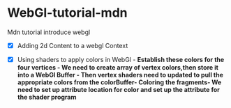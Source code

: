 # WebGl-tutorial-mdn
Mdn tutorial introduce webgl
- [x] Adding 2d Content to a webgl Context
- [x] Using shaders to apply colors in WebGl
       - **Establish these colors for the four vertices  -  We need to create array of vertex colors,then store it into a WebGl Buffer - Then vertex shaders need to updated to pull the appropriate colors from the colorBuffer- Coloring the fragments- We need to set up attribute location for color and set up the attribute for the shader program**
      
